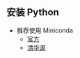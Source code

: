 ## 安装 Python

- 推荐使用 Miniconda
  - [官方](https://docs.conda.io/en/latest/miniconda.html)
  - [清华源](https://mirrors.tuna.tsinghua.edu.cn/help/anaconda/)
